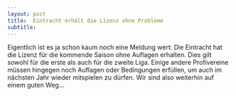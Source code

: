 ```yaml
---
layout: post
title:  Eintracht erhält die Lizenz ohne Probleme
subtitle:  
---
```


Eigentlich ist es ja schon kaum noch eine Meldung wert: Die Eintracht hat die Lizenz für die kommende Saison ohne Auflagen erhalten. Dies gilt sowohl für die erste als auch für die zweite Liga. Einige andere Profivereine müssen hingegen noch Auflagen oder Bedingungen erfüllen, um auch im nächsten Jahr wieder mitspielen zu dürfen. Wir sind also weiterhin auf einem guten Weg...


